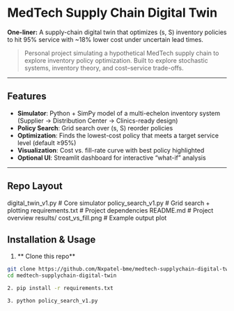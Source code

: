 # MedTech Supply Chain Digital Twin

**One-liner:** A supply-chain digital twin that optimizes (s, S) inventory policies to hit 95% service with ~18% lower cost under uncertain lead times.

> Personal project simulating a hypothetical MedTech supply chain to explore inventory policy optimization.
> Built to explore stochastic systems, inventory theory, and cost–service trade-offs.

---

## Features
- **Simulator**: Python + SimPy model of a multi-echelon inventory system (Supplier → Distribution Center → Clinics-ready design)
- **Policy Search**: Grid search over (s, S) reorder policies
- **Optimization**: Finds the lowest-cost policy that meets a target service level (default ≥95%)
- **Visualization**: Cost vs. fill-rate curve with best policy highlighted
- **Optional UI**: Streamlit dashboard for interactive “what-if” analysis

---

## Repo Layout
digital_twin_v1.py      # Core simulator
policy_search_v1.py     # Grid search + plotting
requirements.txt        # Project dependencies
README.md               # Project overview
results/
  cost_vs_fill.png      # Example output plot


## Installation & Usage

1. ** Clone this repo**
```bash
git clone https://github.com/Nxpatel-bme/medtech-supplychain-digital-twin.git
cd medtech-supplychain-digital-twin

2. pip install -r requirements.txt

3. python policy_search_v1.py

